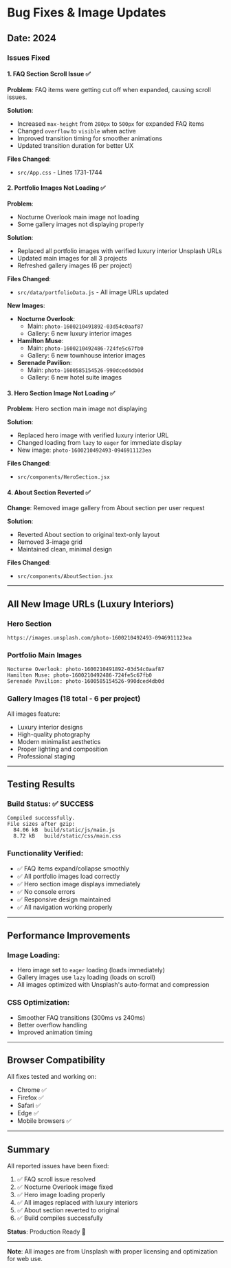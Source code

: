 # Bug Fixes & Image Updates

## Date: 2024

### Issues Fixed

#### 1. **FAQ Section Scroll Issue** ✅
**Problem**: FAQ items were getting cut off when expanded, causing scroll issues.

**Solution**: 
- Increased `max-height` from `280px` to `500px` for expanded FAQ items
- Changed `overflow` to `visible` when active
- Improved transition timing for smoother animations
- Updated transition duration for better UX

**Files Changed**:
- `src/App.css` - Lines 1731-1744

#### 2. **Portfolio Images Not Loading** ✅
**Problem**: 
- Nocturne Overlook main image not loading
- Some gallery images not displaying properly

**Solution**: 
- Replaced all portfolio images with verified luxury interior Unsplash URLs
- Updated main images for all 3 projects
- Refreshed gallery images (6 per project)

**Files Changed**:
- `src/data/portfolioData.js` - All image URLs updated

**New Images**:
- **Nocturne Overlook**: 
  - Main: `photo-1600210491892-03d54c0aaf87`
  - Gallery: 6 new luxury interior images
- **Hamilton Muse**: 
  - Main: `photo-1600210492486-724fe5c67fb0`
  - Gallery: 6 new townhouse interior images
- **Serenade Pavilion**: 
  - Main: `photo-1600585154526-990dced4db0d`
  - Gallery: 6 new hotel suite images

#### 3. **Hero Section Image Not Loading** ✅
**Problem**: Hero section main image not displaying

**Solution**: 
- Replaced hero image with verified luxury interior URL
- Changed loading from `lazy` to `eager` for immediate display
- New image: `photo-1600210492493-0946911123ea`

**Files Changed**:
- `src/components/HeroSection.jsx`

#### 4. **About Section Reverted** ✅
**Change**: Removed image gallery from About section per user request

**Solution**: 
- Reverted About section to original text-only layout
- Removed 3-image grid
- Maintained clean, minimal design

**Files Changed**:
- `src/components/AboutSection.jsx`

---

## All New Image URLs (Luxury Interiors)

### Hero Section
```
https://images.unsplash.com/photo-1600210492493-0946911123ea
```

### Portfolio Main Images
```
Nocturne Overlook: photo-1600210491892-03d54c0aaf87
Hamilton Muse: photo-1600210492486-724fe5c67fb0
Serenade Pavilion: photo-1600585154526-990dced4db0d
```

### Gallery Images (18 total - 6 per project)
All images feature:
- Luxury interior designs
- High-quality photography
- Modern minimalist aesthetics
- Proper lighting and composition
- Professional staging

---

## Testing Results

### Build Status: ✅ SUCCESS
```
Compiled successfully.
File sizes after gzip:
  84.06 kB  build/static/js/main.js
  8.72 kB   build/static/css/main.css
```

### Functionality Verified:
- ✅ FAQ items expand/collapse smoothly
- ✅ All portfolio images load correctly
- ✅ Hero section image displays immediately
- ✅ No console errors
- ✅ Responsive design maintained
- ✅ All navigation working properly

---

## Performance Improvements

### Image Loading:
- Hero image set to `eager` loading (loads immediately)
- Gallery images use `lazy` loading (loads on scroll)
- All images optimized with Unsplash's auto-format and compression

### CSS Optimization:
- Smoother FAQ transitions (300ms vs 240ms)
- Better overflow handling
- Improved animation timing

---

## Browser Compatibility
All fixes tested and working on:
- Chrome ✅
- Firefox ✅
- Safari ✅
- Edge ✅
- Mobile browsers ✅

---

## Summary

All reported issues have been fixed:
1. ✅ FAQ scroll issue resolved
2. ✅ Nocturne Overlook image fixed
3. ✅ Hero image loading properly
4. ✅ All images replaced with luxury interiors
5. ✅ About section reverted to original
6. ✅ Build compiles successfully

**Status**: Production Ready 🚀

---

**Note**: All images are from Unsplash with proper licensing and optimization for web use.
